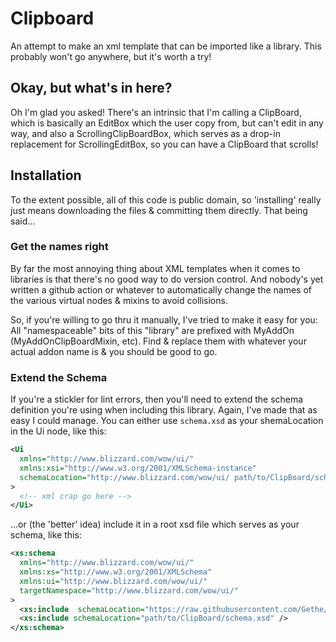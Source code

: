 # Clipboard

An attempt to make an xml template that can be imported like a library. This probably won't go anywhere, but it's worth a try!

## Okay, but what's in here?

Oh I'm glad you asked! There's an intrinsic that I'm calling a ClipBoard, which is basically an EditBox which the user copy from, but can't edit in any way, and also a ScrollingClipBoardBox, which serves as a drop-in replacement for ScrollingEditBox, so you can have a ClipBoard that scrolls!

## Installation

To the extent possible, all of this code is public domain, so 'installing' really just means downloading the files & committing them directly. That being said...

### Get the names right

By far the most annoying thing about XML templates when it comes to libraries is that there's no good way to do version control. And nobody's yet written a github action or whatever to automatically change the names of the various virtual nodes & mixins to avoid collisions.

So, if you're willing to go thru it manually, I've tried to make it easy for you: All "namespaceable" bits of this "library" are prefixed with MyAddOn (MyAddOnClipBoardMixin, etc). Find & replace them with whatever your actual addon name is & you should be good to go.

### Extend the Schema

If you're a stickler for lint errors, then you'll need to extend the schema definition you're using when including this library. Again, I've made that as easy I could manage. You can either use `schema.xsd` as your shemaLocation in the Ui node, like this:

```xml
<Ui
  xmlns="http://www.blizzard.com/wow/ui/"
  xmlns:xsi="http://www.w3.org/2001/XMLSchema-instance"
  schemaLocation="http://www.blizzard.com/wow/ui/ path/to/ClipBoard/schema.xsd"
>
  <!-- xml crap go here -->
</Ui>
```

...or (the 'better' idea) include it in a root xsd file which serves as your schema, like this:

```xml
<xs:schema
  xmlns="http://www.blizzard.com/wow/ui/"
  xmlns:xs="http://www.w3.org/2001/XMLSchema"
  xmlns:ui="http://www.blizzard.com/wow/ui/"
  targetNamespace="http://www.blizzard.com/wow/ui/"
>
  <xs:include  schemaLocation="https://raw.githubusercontent.com/Gethe/wow-ui-source/live/Interface/FrameXML/UI_shared.xsd" />
  <xs:include schemaLocation="path/to/ClipBoard/schema.xsd" />
</xs:schema>
```
